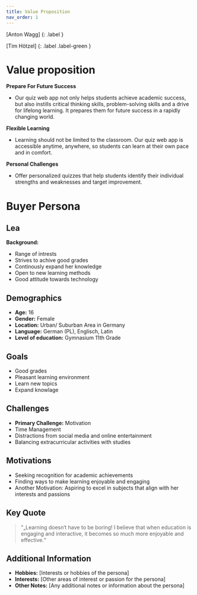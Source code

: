 ```yaml
---
title: Value Proposition
nav_order: 1
---
```


[Anton Wagg]
{: .label }

[Tim Hötzel]
{: .label .label-green }

# Value proposition

**Prepare For Future Success**
- Our quiz web app not only helps students achieve academic success, but also instills critical thinking skills, problem-solving skills and a drive for lifelong learning. It prepares them for future success in a rapidly changing world.

**Flexible Learning**
- Learning should not be limited to the classroom. Our quiz web app is accessible anytime, anywhere, so students can learn at their own pace and in comfort.

**Personal Challenges**
- Offer personalized quizzes that help students identify their individual strengths and weaknesses and target improvement.


# Buyer Persona

## Lea

**Background:** 
- Range of intrests
- Strives to achive good grades
- Continously expand her knowledge
- Open to new learning methods
- Good attitude towards technology

## Demographics

- **Age:** 16
- **Gender:** Female
- **Location:** Urban/ Suburban Area in Germany
- **Language:** German (PL), Englisch, Latin
- **Level of education:** Gymnasium 11th Grade

## Goals

- Good grades
- Pleasant learning environment
- Learn new topics
- Expand knowlage

## Challenges

- **Primary Challenge:** Motivation
- Time Management
- Distractions from social media and online entertainment
- Balancing extracurricular activities with studies

## Motivations

- Seeking recognition for academic achievements
- Finding ways to make learning enjoyable and engaging
- Another Motivation: Aspiring to excel in subjects that align with her interests and passions

## Key Quote

> "„Learning doesn‘t have to be boring! I believe that when education is engaging and interactive, it becomes so much more enjoyable and effective.“

## Additional Information

- **Hobbies:** [Interests or hobbies of the persona]
- **Interests:** [Other areas of interest or passion for the persona]
- **Other Notes:** [Any additional notes or information about the persona]





